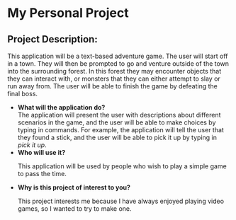 # My Personal Project

## Project Description:

<p>This application will be a text-based adventure game. The user will start off in a town. They will then be prompted
to go and venture outside of the town into the surrounding forest. In this forest they may encounter objects that they 
can interact with, or monsters that they can either attempt to slay or run away from. The user will be able to finish 
the game by defeating the final boss.</p>

- **What will the application do?** <br>
  The application will present the user with descriptions about different scenarios in the game, and the user will be 
  able to make choices by typing in commands. For example, the application will tell the user that they found a stick, 
  and the user will be able to pick it up by typing in *pick it up*. 
- **Who will use it?**
  <p>This application will be used by people who wish to play a simple game to pass the time.</p>
- **Why is this project of interest to you?**
  <p>This project interests me because I have always enjoyed playing video games, so I wanted to try to make one.</p>

